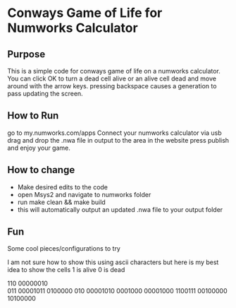 # Conways Game of Life for Numworks Calculator

## Purpose

This is a simple code for conways game of life on a numworks calculator.
You can click OK to turn a dead cell alive or an alive cell dead and move 
around with the arrow keys.
pressing backspace causes a generation to pass updating the screen.

## How to Run

go to my.numworks.com/apps
Connect your numworks calculator via usb
drag and drop the .nwa file in output to the area in the website
press publish and enjoy your game.

## How to change

 - Make desired edits to the code
 - open Msys2 and navigate to numworks folder 
 - run make clean && make build
 - this will automatically output an updated .nwa file to your output folder

## Fun

Some cool pieces/configurations to try

I am not sure how to show this using ascii characters 
but here is my best idea to show the cells
1 is alive 0 is dead



110     00000010        
011     00001011        0100000
010     00001010        0001000
        00001000        1100111
        00100000
        10100000